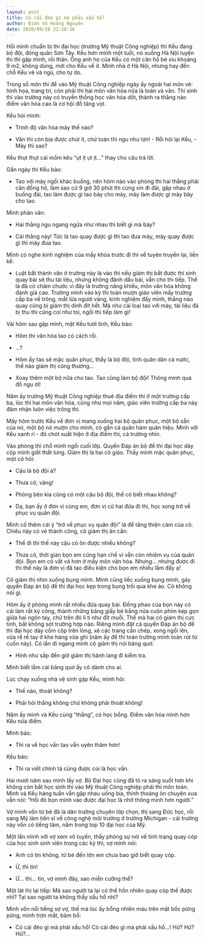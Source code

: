 ```yaml
---
layout: post
title: Có cái đéo gì mà phải xấu hổ!
author: Đinh Vũ Hoàng Nguyên
date: 2020/09/20 22:28:16
---
```


Hồi mình chuẩn bị thi đại học (trường Mỹ thuật Công nghiệp) thì Kều đang bộ đội, đóng quân Sơn Tây. Kều hơn mình một tuổi, nó xuống Hà Nội luyện thi thì gặp mình, rồi thân. Ông anh họ của Kều có một căn hộ bé xíu khoảng 9 m2, không dùng, mới cho Kều về ở. Mình nhà ở Hà Nội, nhưng hay đến chỗ Kều vẽ và ngủ, cho tự do.

Trong số môn thi để vào Mỹ thuật Công nghiệp ngày ấy ngoài hai môn vẽ: hình họa, trang trí, còn phải thi hai môn văn hóa nữa là toán và văn. Thí sinh thi vào trường này có truyền thống học văn hóa dốt, thành ra thằng nào điểm văn hóa cao là cơ hội đỗ tăng vọt.

Kều hỏi mình:

- Trình độ văn hóa mày thế nào?

- Văn thì còn bịa được chút ít, chứ toán thì ngu như lợn! - Rồi hỏi lại Kều, - Mày thì sao?

Kều thụt thụt cái mồm kêu “ụt ịt ụt ịt...” thay cho câu trả lời.

Gần ngày thi Kều bảo:

- Tao với mày ngồi khác buồng, nên hôm nào vào phòng thi hai thằng phải căn đồng hồ, làm sao cứ 9 giờ 30 phút thì cùng xin đi đái, gặp nhau ở buồng đái, tao làm được gì tao bày cho mày, mày làm được gì mày bày cho tao.

Mình phân vân:

- Hai thằng ngu ngang ngửa như nhau thì biết gì mà bày?

- Cái thằng này! Tức là tao quay được gì thì tao đưa mày, mày quay được gì thì mày đưa tao.

Mình có nghe kinh nghiệm của mấy khóa trước đi thi về tuyên truyền lại, liền kể:

- Luật bất thành văn ở trường này là vào thi nếu giám thị bắt được thí sinh quay bài sẽ thu tài liệu, nhưng không đánh dấu bài, vẫn cho thi tiếp. Thế là đã có châm chước vì đây là trường năng khiếu, môn văn hóa không đánh giá cao. Trường mình vào kỳ thi toàn mượn giáo viên mấy trường cấp ba về trông, mắt lửa ngươi vàng, kinh nghiệm đầy mình, thằng nào quay cũng bị giám thị dính đít hết. Mà như cái loại tao với mày, tài liệu đã bị thu thì cũng coi như toi, ngồi thi tiếp làm gì!

Vài hôm sau gặp mình, mặt Kều tươi tỉnh, Kều bảo:

- Hôm thi văn hóa tao có cách rồi.

- ...?

- Hôm ấy tao sẽ mặc quân phục, thấy là bộ đội, tình quân dân cá nước, thể nào giám thị cũng thương...

- Xoay thêm một bộ nữa cho tao. Tao cũng làm bộ đội! Thông minh quá đồ ngu ơi!

Năm ấy trường Mỹ thuật Công nghiệp thuê địa điểm thi ở một trường cấp ba, lúc thi hai môn văn hóa, cũng như mọi năm, giáo viên trường cấp ba này đảm nhận luôn việc trông thi.

Mấy hôm trước Kều về đơn vị mang xuống hai bộ quân phục, một bộ sẵn của nó, một bộ nó mượn cho mình, có gắn cả quân hàm quân hiệu. Mình với Kều xanh rì - đỏ chót xuất hiện ở địa điểm thi, cả trường nhìn.

Vào phòng thi chỗ mình ngồi cuối lớp. Quyển Đáp án bộ đề thi đại học dày cộp mình giắt thắt lưng. Giám thị là hai cô giáo. Thấy mình mặc quân phục, một cô hỏi:

- Cậu là bộ đội à?

- Thưa cô, vâng!

- Phòng bên kia cũng có một cậu bộ đội, thế có biết nhau không?

- Dạ, bạn ấy ở đơn vị cùng em, đơn vị cử hai đứa đi thi, học xong trở về phục vụ quân đội.

Mình cố thêm cái ý “trở về phục vụ quân đội” là để tăng thiện cảm của cô. Chiêu này có vẻ thành công, cô giám thị ân cần:

- Thế đi thi thế này cậu có ôn được nhiều không?

- Thưa cô, thời gian bọn em cũng hạn chế vì vẫn còn nhiệm vụ của quân đội. Bọn em có vất vả hơn ở mấy môn văn hóa. Nhưng... nhưng được đi thi thế này là đơn vị đã tạo điều kiện cho bọn em nhiều lắm đấy ạ!

Cô giám thị nhìn xuống bụng mình. Mình cũng liếc xuống bụng mình, gáy quyển Đáp án bộ đề thi đại học kẹp trong bụng trồi qua khe áo. Cô không nói gì.

Hôm ấy ở phòng mình rất nhiều đứa quay bài. Đống phao của bọn này có cái làm rất kỳ công, thành những băng giấy bé bằng nửa cuộn phim kẹp gọn giữa hai ngón tay, chữ trên đó li ti như đít muỗi. Thế mà hai cô giám thị cực tinh, bắt không sót trường hợp nào. Riêng mình đặt cả quyển Đáp án bộ để thi đại học dày cồm cộp trên lòng, xé các trang cần chép, xong ngồi lên, vừa rề rề tay ở khe háng vừa ghi (năm ấy đề thi toán trường mình toàn rút từ cuốn này). Có lần đi ngang mình cô giám thị nói bâng quơ:

- Hình như sắp đến giờ giám thị hành lang đi kiểm tra.

Mình biết lắm cái bâng quơ ấy cô dành cho ai.

Lúc chạy xuống nhà vệ sinh gặp Kều, mình hỏi:

- Thế nào, thoát không?

- Phải hỏi thắng không chứ không phải thoát không!

Năm ấy mình và Kều cùng “thắng”, có học bổng. Điểm văn hóa mình hơn Kều nửa điểm.

Mình bảo:

- Thì ra về học vấn tao vẫn uyên thâm hơn!

Kều bảo:

- Thì ra viết chính tả cũng được coi là học vấn.

Hai mươi năm sau mình lấy vợ. Bộ Đại học cũng đã tỏ ra sáng suốt hơn khi không còn bắt học sinh thi vào Mỹ thuật Công nghiệp phải thi môn toán. Mình và Kều hàng tuần vẫn gặp nhau uống bia, thỉnh thoảng ôn chuyện xưa vẫn nói: “Hồi đó bọn mình vào được đại học là nhờ thông minh hơn người.”

Vợ mình vốn từ bé đã là dân trường chuyên lớp chọn, thị sang Đức học, rồi sang Mỹ làm tiến sĩ về công nghệ môi trường ở trường Michigan - cái trường này vốn có tiếng tăm, nằm trong top 10 đại học của Mỹ.

Một lần mình với vợ xem vô tuyến, thấy phóng sự nói về tình trạng quay cóp của học sinh sinh viên trong các kỳ thi, vợ mình nói:

- Anh có tin không, từ bé đến lớn em chưa bao giờ biết quay cóp.

- Ừ, thì tin!

- Ừ... thì... tin, vợ mình đây, sao miễn cưỡng thế?

Một lát thị lại tiếp: Mà sao người ta lại có thể hồn nhiên quay cóp thế được nhỉ? Tại sao người ta không thấy xấu hổ nhỉ?

Mình vốn nổi tiếng sợ vợ, thế mà lúc ấy bỗng nhiên máu trên mặt bốc pừng pừng, mình trợn mắt, băm bổ:

- Có cái đéo gì mà phải xấu hổ! Có cái đéo gì mà phải xấu hổ...! Hử? Hử? Hử?...
